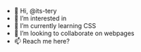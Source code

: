 - 👋 Hi, @its-tery
- 👀 I’m interested in 
- 🌱 I’m currently learning CSS
- 💞️ I’m looking to collaborate on webpages
- 📫 Reach me here?

<!---
its-tery/its-tery is a ✨ special ✨ repository because its `README.md` (this file) appears on your GitHub profile.
You can click the Preview link to take a look at your changes.
--->
